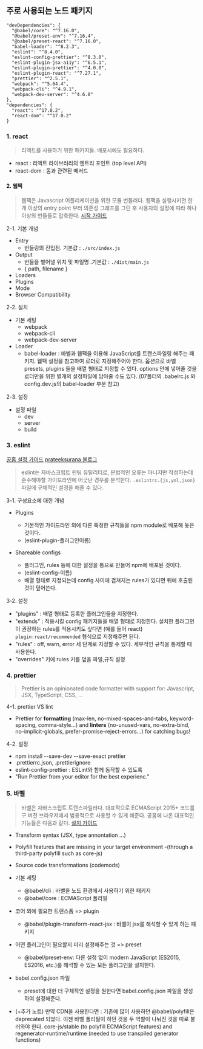 ## 주로 사용되는 노드 패키지

```
"devDependencies": {
  "@babel/core": "^7.16.0",
  "@babel/preset-env": "^7.16.4",
  "@babel/preset-react": "^7.16.0",
  "babel-loader": "^8.2.3",
  "eslint": "^8.4.0",
  "eslint-config-prettier": "^8.3.0",
  "eslint-plugin-jsx-a11y": "^6.5.1",
  "eslint-plugin-prettier": "^4.0.0",
  "eslint-plugin-react": "^7.27.1",
  "prettier": "^2.5.1",
  "webpack": "^5.64.4",
  "webpack-cli": "^4.9.1",
  "webpack-dev-server": "^4.6.0"
},
"dependencies": {
  "react": "^17.0.2",
  "react-dom": "^17.0.2"
}
```

### 1. react

> 리액트를 사용하기 위한 패키지들. 배포시에도 필요하다.

- react : 리액트 라이브러리의 엔트리 포인트 (top level API)
- react-dom : 돔과 관련된 메서드

#### 2. 웹팩

> 웹팩은 Javascript 어플리케이션을 위한 모듈 번들러다. 웹팩을 실행시키면 한 개 이상의 entry point 부터 의존성 그래프를 그린 후 사용자의 설정에 따라 하나 이상의 번들들로 압축한다. [시작 가이드](https://webpack.js.org/guides/getting-started/)

2-1. 기본 개념

- Entry
  - 번들링의 진입점. 기본값 : `./src/index.js`
- Output
  - 번들을 뱉어낼 위치 및 파일명 .기본값 : `./dist/main.js`
  - { path, filename }
- Loaders
- Plugins
- Mode
- Browser Compatibility

2-2. 설치

- 기본 세팅
  - webpack
  - webpack-cli
  - webpack-dev-server
- Loader
  - babel-loader : 바벨과 웹팩을 이용해 JavaScript를 트랜스파일링 해주는 패키지. 웹팩 설정을 참고하여 로더로 지정해주어야 한다. 옵션으로 바벨 presets, plugins 들을 배열 형태로 지정할 수 있다.
    options 안에 넣어줄 것을 로더만을 위한 별개의 설정파일에 담아줄 수도 있다. (07폴더의 .babelrc.js 와 config.dev.js의 babel-loader 부분 참고)

2-3. 설정

- 설정 파일
  - dev
  - server
  - build

### 3. eslint

[공홈 설정 가이드](https://eslint.org/docs/user-guide/configuring/)
[prateeksurana 블로그](https://prateeksurana.me/blog/difference-between-eslint-extends-and-plugins/)

> eslint는 자바스크립트 린팅 유틸리티로, 문법적인 오류는 아니지만 작성하는데 준수해야할 가이드라인에 어긋난 경우를 분석한다. `.eslintrc.{js,yml,json}` 파일에 구체적인 설정을 해줄 수 있다.

3-1. 구성요소에 대한 개념

- Plugins
  - 기본적인 가이드라인 외에 다른 특정한 규칙들을 npm module로 배포해 놓은 것이다.
  - (eslint-plugin-플러그인이름)
- Shareable configs

  - 플러그인, rules 등에 대한 설정을 통으로 만들어 npm에 배포된 것이다.
  - (eslint-config-이름)
  - 배열 형태로 지정되는데 config 사이에 겹쳐지는 rules가 있다면 뒤에 호출된 것이 덮어쓴다.

3-2. 설정

- "plugins" : 배열 형태로 등록한 플러그인들을 지정한다.
- "extends" : 적용시킬 config 패키지들을 배열 형태로 지정한다. 설치한 플러그인이 권장하는 rules를 적용시키도 싶다면 (예를 들어 react) `plugin:react/recommended` 형식으로 지정해주면 된다.
- "rules" : off, warn, error 세 단계로 지정할 수 있다. 세부적인 규칙을 통제할 때 사용한다.
- "overrides" 키에 rules 키를 덮을 파일,규칙 설정

### 4. prettier

> Prettier is an opinionated code formatter with support for: Javascript, JSX, TypeScript, CSS, ...

4-1. prettier VS lint

- Prettier for **formatting** (max-len, no-mixed-spaces-and-tabs, keyword-spacing, comma-style…) and **linters** (no-unused-vars, no-extra-bind, no-implicit-globals, prefer-promise-reject-errors…) for catching bugs!

4-2. 설정

- npm install --save-dev --save-exact prettier
- .prettierrc.json, .prettierignore
- eslint-config-prettier : ESLint와 함께 동작할 수 있도록
- "Run Prettier from your editor for the best experienc."

### 5. 바벨

> 바벨은 자바스크립트 트랜스파일러다. 대표적으로 ECMAScript 2015+ 코드를 구 버전 브라우저에서 범용적으로 사용할 수 있게 해준다. 공홈에 나온 대표적인 기능들은 다음과 같다. [설치 가이드](https://babeljs.io/docs/en/usage#basic-usage-with-cli)

- Transform syntax (JSX, type annontation ...)
- Polyfill features that are missing in your target environment -(through a third-party polyfill such as core-js)
- Source code transformations (codemods)

- 기본 세팅
  - @babel/cli : 바벨을 노드 환경에서 사용하기 위한 패키지
  - @babel/core : ECMAScript 폴리필
- 코어 외에 필요한 트랜스폼 => plugin
  - @babel/plugin-transform-react-jsx : 바벨이 jsx를 해석할 수 있게 하는 패키지
- 어떤 플러그인이 필요할지 미리 설정해주는 것 => preset
  - @babel/preset-env: 다른 설정 없이 modern JavaScript (ES2015, ES2016, etc.)를 해석할 수 있는 모든 플러그인을 설치한다.
- babel.config.json 파일

  - preset에 대한 더 구체적인 설정을 원한다면 babel.config.json 파일을 생성하여 설정해준다.

- (+추가 노트) 만약 CDN을 사용한다면 : 기존에 많이 사용하던 @babel/polyfill은 deprecated 되었다. 이젠 바벨 폴리필이 하던 것을 두 역할이 나눠진 것을 따로 불러와야 한다. core-js/stable (to polyfill ECMAScript features) and regenerator-runtime/runtime (needed to use transpiled generator functions)
